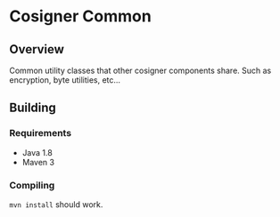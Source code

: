 # Cosigner Common

## Overview

Common utility classes that other cosigner components share. Such as encryption, byte utilities, etc... 

## Building

### Requirements

- Java 1.8
- Maven 3

### Compiling

`mvn install` should work.
